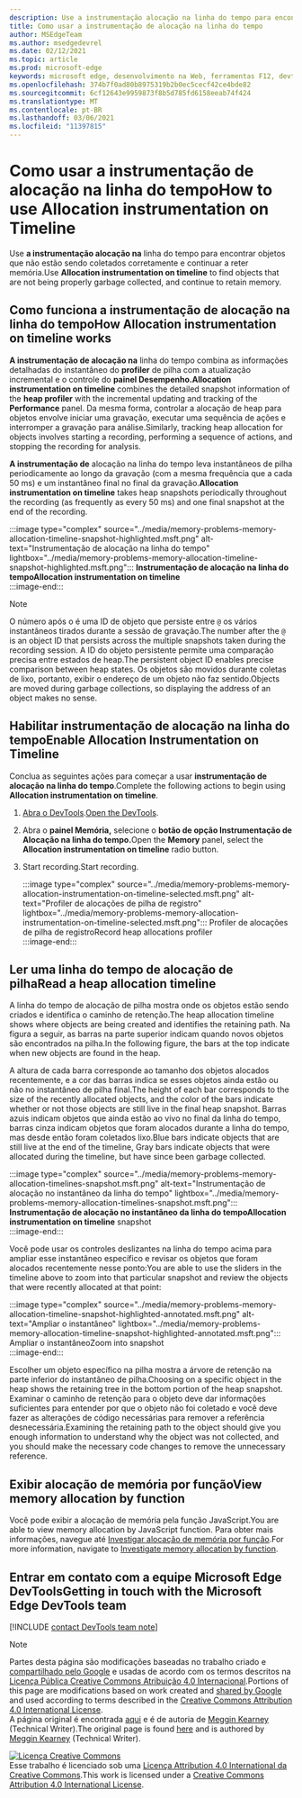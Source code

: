 ```yaml
---
description: Use a instrumentação alocação na linha do tempo para encontrar objetos que não estão sendo coletados corretamente e continuar a reter memória.
title: Como usar a instrumentação de alocação na linha do tempo
author: MSEdgeTeam
ms.author: msedgedevrel
ms.date: 02/12/2021
ms.topic: article
ms.prod: microsoft-edge
keywords: microsoft edge, desenvolvimento na Web, ferramentas F12, devtools
ms.openlocfilehash: 374b7f0ad80b8975319b2b0ec5cecf42ce4bde82
ms.sourcegitcommit: 6cf12643e9959873f8b5d785fd6158eeab74f424
ms.translationtype: MT
ms.contentlocale: pt-BR
ms.lasthandoff: 03/06/2021
ms.locfileid: "11397815"
---
```

<!-- Copyright Meggin Kearney 

   Licensed under the Apache License, Version 2.0 (the "License");
   you may not use this file except in compliance with the License.
   You may obtain a copy of the License at

       https://www.apache.org/licenses/LICENSE-2.0

   Unless required by applicable law or agreed to in writing, software
   distributed under the License is distributed on an "AS IS" BASIS,
   WITHOUT WARRANTIES OR CONDITIONS OF ANY KIND, either express or implied.
   See the License for the specific language governing permissions and
   limitations under the License. -->

# <a name="how-to-use-allocation-instrumentation-on-timeline"></a><span data-ttu-id="4fbe0-104">Como usar a instrumentação de alocação na linha do tempo</span><span class="sxs-lookup"><span data-stu-id="4fbe0-104">How to use Allocation instrumentation on Timeline</span></span>  

<span data-ttu-id="4fbe0-105">Use **a instrumentação alocação na** linha do tempo para encontrar objetos que não estão sendo coletados corretamente e continuar a reter memória.</span><span class="sxs-lookup"><span data-stu-id="4fbe0-105">Use **Allocation instrumentation on timeline** to find objects that are not being properly garbage collected, and continue to retain memory.</span></span>  

## <a name="how-allocation-instrumentation-on-timeline-works"></a><span data-ttu-id="4fbe0-106">Como funciona a instrumentação de alocação na linha do tempo</span><span class="sxs-lookup"><span data-stu-id="4fbe0-106">How Allocation instrumentation on timeline works</span></span>  

<span data-ttu-id="4fbe0-107">**A instrumentação de alocação na** linha do tempo combina as informações detalhadas do instantâneo do **profiler** de pilha com a atualização incremental e o controle do **painel Desempenho.**</span><span class="sxs-lookup"><span data-stu-id="4fbe0-107">**Allocation instrumentation on timeline** combines the detailed snapshot information of the **heap profiler** with the incremental updating and tracking of the **Performance** panel.</span></span>  <span data-ttu-id="4fbe0-108">Da mesma forma, controlar a alocação de heap para objetos envolve iniciar uma gravação, executar uma sequência de ações e interromper a gravação para análise.</span><span class="sxs-lookup"><span data-stu-id="4fbe0-108">Similarly, tracking heap allocation for objects involves starting a recording, performing a sequence of actions, and stopping the recording for analysis.</span></span>  

<!--todo: add profile memory problems (heap profiler) section when available  -->  
<!--todo: add profile evaluate performance (Performance panel) section when available  -->  

<span data-ttu-id="4fbe0-109">**A instrumentação de** alocação na linha do tempo leva instantâneos de pilha periodicamente ao longo da gravação \(com a mesma frequência que a cada 50 ms\) e um instantâneo final no final da gravação.</span><span class="sxs-lookup"><span data-stu-id="4fbe0-109">**Allocation instrumentation on timeline** takes heap snapshots periodically throughout the recording \(as frequently as every 50 ms\) and one final snapshot at the end of the recording.</span></span>  

:::image type="complex" source="../media/memory-problems-memory-allocation-timeline-snapshot-highlighted.msft.png" alt-text="Instrumentação de alocação na linha do tempo" lightbox="../media/memory-problems-memory-allocation-timeline-snapshot-highlighted.msft.png":::
   **<span data-ttu-id="4fbe0-111">Instrumentação de alocação na linha do tempo</span><span class="sxs-lookup"><span data-stu-id="4fbe0-111">Allocation instrumentation on timeline</span></span>**  
:::image-end:::  

> [!NOTE]
> <span data-ttu-id="4fbe0-112">O número após o é uma ID de objeto que persiste entre `@` os vários instantâneos tirados durante a sessão de gravação.</span><span class="sxs-lookup"><span data-stu-id="4fbe0-112">The number after the `@` is an object ID that persists across the multiple snapshots taken during the recording session.</span></span>  <span data-ttu-id="4fbe0-113">A ID do objeto persistente permite uma comparação precisa entre estados de heap.</span><span class="sxs-lookup"><span data-stu-id="4fbe0-113">The persistent object ID enables precise comparison between heap states.</span></span>  <span data-ttu-id="4fbe0-114">Os objetos são movidos durante coletas de lixo, portanto, exibir o endereço de um objeto não faz sentido.</span><span class="sxs-lookup"><span data-stu-id="4fbe0-114">Objects are moved during garbage collections, so displaying the address of an object makes no sense.</span></span>  

## <a name="enable-allocation-instrumentation-on-timeline"></a><span data-ttu-id="4fbe0-115">Habilitar instrumentação de alocação na linha do tempo</span><span class="sxs-lookup"><span data-stu-id="4fbe0-115">Enable Allocation Instrumentation on Timeline</span></span>  

<span data-ttu-id="4fbe0-116">Conclua as seguintes ações para começar a usar **instrumentação de alocação na linha do tempo**.</span><span class="sxs-lookup"><span data-stu-id="4fbe0-116">Complete the following actions to begin using **Allocation instrumentation on timeline**.</span></span>  

1.  <span data-ttu-id="4fbe0-117">[Abra o DevTools][DevtoolsOpenIndex].</span><span class="sxs-lookup"><span data-stu-id="4fbe0-117">[Open the DevTools][DevtoolsOpenIndex].</span></span>  
1.  <span data-ttu-id="4fbe0-118">Abra o **painel Memória,** selecione o **botão de opção Instrumentação de Alocação na linha do tempo.**</span><span class="sxs-lookup"><span data-stu-id="4fbe0-118">Open the **Memory** panel, select the **Allocation instrumentation on timeline** radio button.</span></span>  
1.  <span data-ttu-id="4fbe0-119">Start recording.</span><span class="sxs-lookup"><span data-stu-id="4fbe0-119">Start recording.</span></span>  
    
    :::image type="complex" source="../media/memory-problems-memory-allocation-instrumentation-on-timeline-selected.msft.png" alt-text="Profiler de alocações de pilha de registro" lightbox="../media/memory-problems-memory-allocation-instrumentation-on-timeline-selected.msft.png":::
       <span data-ttu-id="4fbe0-121">Profiler de alocações de pilha de registro</span><span class="sxs-lookup"><span data-stu-id="4fbe0-121">Record heap allocations profiler</span></span>  
    :::image-end:::  
    
## <a name="read-a-heap-allocation-timeline"></a><span data-ttu-id="4fbe0-122">Ler uma linha do tempo de alocação de pilha</span><span class="sxs-lookup"><span data-stu-id="4fbe0-122">Read a heap allocation timeline</span></span>  

<span data-ttu-id="4fbe0-123">A linha do tempo de alocação de pilha mostra onde os objetos estão sendo criados e identifica o caminho de retenção.</span><span class="sxs-lookup"><span data-stu-id="4fbe0-123">The heap allocation timeline shows where objects are being created and identifies the retaining path.</span></span>  <span data-ttu-id="4fbe0-124">Na figura a seguir, as barras na parte superior indicam quando novos objetos são encontrados na pilha.</span><span class="sxs-lookup"><span data-stu-id="4fbe0-124">In the following figure, the bars at the top indicate when new objects are found in the heap.</span></span>  

<span data-ttu-id="4fbe0-125">A altura de cada barra corresponde ao tamanho dos objetos alocados recentemente, e a cor das barras indica se esses objetos ainda estão ou não no instantâneo de pilha final.</span><span class="sxs-lookup"><span data-stu-id="4fbe0-125">The height of each bar corresponds to the size of the recently allocated objects, and the color of the bars indicate whether or not those objects are still live in the final heap snapshot.</span></span>  <span data-ttu-id="4fbe0-126">Barras azuis indicam objetos que ainda estão ao vivo no final da linha do tempo, barras cinza indicam objetos que foram alocados durante a linha do tempo, mas desde então foram coletados lixo.</span><span class="sxs-lookup"><span data-stu-id="4fbe0-126">Blue bars indicate objects that are still live at the end of the timeline, Gray bars indicate objects that were allocated during the timeline, but have since been garbage collected.</span></span>  

:::image type="complex" source="../media/memory-problems-memory-allocation-timelines-snapshot.msft.png" alt-text="Instrumentação de alocação no instantâneo da linha do tempo" lightbox="../media/memory-problems-memory-allocation-timelines-snapshot.msft.png":::
   <span data-ttu-id="4fbe0-128">**Instrumentação de alocação no instantâneo da linha do tempo**</span><span class="sxs-lookup"><span data-stu-id="4fbe0-128">**Allocation instrumentation on timeline** snapshot</span></span>  
:::image-end:::  

<!--In the following figure, an action was performed 3 times.  The sample program caches five objects, so the last five blue bars are expected.  But the left-most blue bar indicates a potential problem.  -->  
<!--todo: redo figure 4 with multiple choose actions  -->  

<span data-ttu-id="4fbe0-129">Você pode usar os controles deslizantes na linha do tempo acima para ampliar esse instantâneo específico e revisar os objetos que foram alocados recentemente nesse ponto:</span><span class="sxs-lookup"><span data-stu-id="4fbe0-129">You are able to use the sliders in the timeline above to zoom into that particular snapshot and review the objects that were recently allocated at that point:</span></span>  

:::image type="complex" source="../media/memory-problems-memory-allocation-timeline-snapshot-highlighted-annotated.msft.png" alt-text="Ampliar o instantâneo" lightbox="../media/memory-problems-memory-allocation-timeline-snapshot-highlighted-annotated.msft.png":::
   <span data-ttu-id="4fbe0-131">Ampliar o instantâneo</span><span class="sxs-lookup"><span data-stu-id="4fbe0-131">Zoom into snapshot</span></span>  
:::image-end:::  

<span data-ttu-id="4fbe0-132">Escolher um objeto específico na pilha mostra a árvore de retenção na parte inferior do instantâneo de pilha.</span><span class="sxs-lookup"><span data-stu-id="4fbe0-132">Choosing on a specific object in the heap shows the retaining tree in the bottom portion of the heap snapshot.</span></span>  <span data-ttu-id="4fbe0-133">Examinar o caminho de retenção para o objeto deve dar informações suficientes para entender por que o objeto não foi coletado e você deve fazer as alterações de código necessárias para remover a referência desnecessária.</span><span class="sxs-lookup"><span data-stu-id="4fbe0-133">Examining the retaining path to the object should give you enough information to understand why the object was not collected, and you should make the necessary code changes to remove the unnecessary reference.</span></span>  

## <a name="view-memory-allocation-by-function"></a><span data-ttu-id="4fbe0-134">Exibir alocação de memória por função</span><span class="sxs-lookup"><span data-stu-id="4fbe0-134">View memory allocation by function</span></span>  

<span data-ttu-id="4fbe0-135">Você pode exibir a alocação de memória pela função JavaScript.</span><span class="sxs-lookup"><span data-stu-id="4fbe0-135">You are able to view memory allocation by JavaScript function.</span></span>  <span data-ttu-id="4fbe0-136">Para obter mais informações, navegue até [Investigar alocação de memória por função][DevtoolsMemoryProblemsIndexInvestigateMemoryAllocationFunction].</span><span class="sxs-lookup"><span data-stu-id="4fbe0-136">For more information, navigate to [Investigate memory allocation by function][DevtoolsMemoryProblemsIndexInvestigateMemoryAllocationFunction].</span></span>  

## <a name="getting-in-touch-with-the-microsoft-edge-devtools-team"></a><span data-ttu-id="4fbe0-137">Entrar em contato com a equipe Microsoft Edge DevTools</span><span class="sxs-lookup"><span data-stu-id="4fbe0-137">Getting in touch with the Microsoft Edge DevTools team</span></span>  

[!INCLUDE [contact DevTools team note](../includes/contact-devtools-team-note.md)]  

<!-- links -->  

[DevToolsOpenIndex]: ../open/index.md "Abra o Microsoft Edge (Chromium) DevTools | Microsoft Docs"
[DevtoolsMemoryProblemsIndexInvestigateMemoryAllocationFunction]: ./index.md#investigate-memory-allocation-by-function "Investigar a alocação de memória por função - Corrigir problemas de memória | Microsoft Docs"  

<!--[HeapProfiler]: ./heap-snapshots.md "How to Record Heap Snapshots"  -->  
<!--[PerformancePanel]: ../profile/evaluate-performance/timeline-tool ""  -->  

[MicrosoftEdgeChannel]: https://www.microsoftedgeinsider.com/download "Baixar um Canal do Microsoft Edge"  

> [!NOTE]
> <span data-ttu-id="4fbe0-141">Partes desta página são modificações baseadas no trabalho criado e [compartilhado pelo Google][GoogleSitePolicies] e usadas de acordo com os termos descritos na [Licença Pública Creative Commons Atribuição 4.0 Internacional][CCA4IL].</span><span class="sxs-lookup"><span data-stu-id="4fbe0-141">Portions of this page are modifications based on work created and [shared by Google][GoogleSitePolicies] and used according to terms described in the [Creative Commons Attribution 4.0 International License][CCA4IL].</span></span>  
> <span data-ttu-id="4fbe0-142">A página original é encontrada [aqui](https://developers.google.com/web/tools/chrome-devtools/memory-problems/allocation-profiler) e é de autoria de [Meggin Kearney][MegginKearney] \(Technical Writer\).</span><span class="sxs-lookup"><span data-stu-id="4fbe0-142">The original page is found [here](https://developers.google.com/web/tools/chrome-devtools/memory-problems/allocation-profiler) and is authored by [Meggin Kearney][MegginKearney] \(Technical Writer\).</span></span>  

[![Licença Creative Commons][CCby4Image]][CCA4IL]  
<span data-ttu-id="4fbe0-144">Esse trabalho é licenciado sob uma [Licença Attribution 4.0 International da Creative Commons][CCA4IL].</span><span class="sxs-lookup"><span data-stu-id="4fbe0-144">This work is licensed under a [Creative Commons Attribution 4.0 International License][CCA4IL].</span></span>  

[CCA4IL]: https://creativecommons.org/licenses/by/4.0  
[CCby4Image]: https://i.creativecommons.org/l/by/4.0/88x31.png  
[GoogleSitePolicies]: https://developers.google.com/terms/site-policies  
[KayceBasques]: https://developers.google.com/web/resources/contributors/kaycebasques  
[MegginKearney]: https://developers.google.com/web/resources/contributors/megginkearney  
